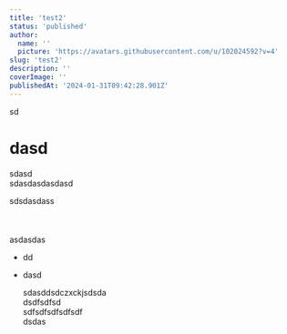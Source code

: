 ```yaml
---
title: 'test2'
status: 'published'
author:
  name: ''
  picture: 'https://avatars.githubusercontent.com/u/102024592?v=4'
slug: 'test2'
description: ''
coverImage: ''
publishedAt: '2024-01-31T09:42:28.901Z'
---
```


sd

# dasd

sdasd\
sdasdasdasdasd

sdsdasdass\
\
\
\
asdasdas

- dd
- dasd

  sdasddsdczxckjsdsda\
  dsdfsdfsd\
  sdfsdfsdfsdfsdf \
  dsdas